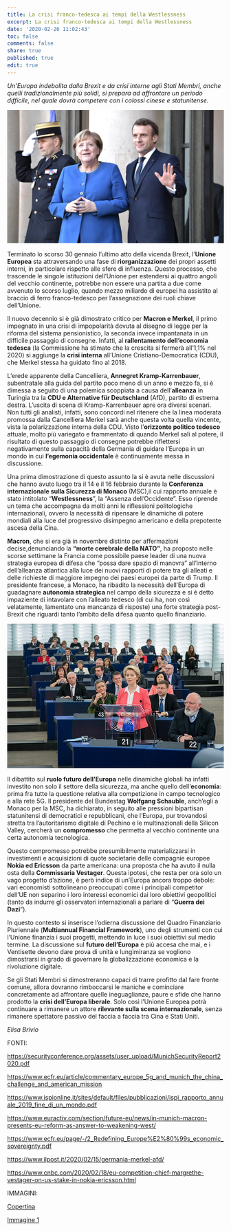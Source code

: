 ```yaml
---
title: La crisi franco-tedesca ai tempi della Westlessness
excerpt: La crisi franco-tedesca ai tempi della Westlessness
date: '2020-02-26 11:02:43'
toc: false
comments: false
share: true
published: true
edit: true
---
```

*Un'Europa indebolita dalla Brexit e da crisi interne agli Stati Membri, anche quelli tradizionalmente più solidi, si prepara ad affrontare un periodo difficile, nel quale dovrà competere con i colossi cinese e statunitense.* 

![](/assets/images/emmanuel_macron_and_angela_merkel_-2019-10-09-.jpg)

Terminato lo scorso 30 gennaio l’ultimo atto della vicenda Brexit, l’**Unione Europea** sta attraversando una fase di **riorganizzazione** dei propri assetti interni, in particolare rispetto alle sfere di influenza. Questo processo, che trascende le singole istituzioni dell’Unione per estendersi ai quattro angoli del vecchio continente, potrebbe non essere una partita a due come avvenuto lo scorso luglio, quando mezzo miliardo di europei ha assistito al braccio di ferro franco-tedesco per l’assegnazione dei ruoli chiave dell’Unione.

Il nuovo decennio si è già dimostrato critico per **Macron e Merkel**, il primo impegnato in una crisi di impopolarità dovuta al disegno di legge per la riforma del sistema pensionistico, la seconda invece impantanata in un difficile passaggio di consegne. Infatti, al **rallentamento dell’economia tedesca** (la Commissione ha stimato che la crescita si fermerà all’1,1% nel 2020) si aggiunge la **crisi interna** all’Unione Cristiano-Democratica (CDU), che Merkel stessa ha guidato fino al 2018.

L’erede apparente della Cancelliera, **Annegret Kramp-Karrenbauer**, subentratale alla guida del partito poco meno di un anno e mezzo fa, si è dimessa a seguito di una polemica scoppiata a causa dell’**alleanza** in Turingia tra la **CDU e Alternative für Deutschland** (AfD), partito di estrema destra. L’uscita di scena di Kramp-Karrenbauer apre ora diversi scenari. Non tutti gli analisti, infatti, sono concordi nel ritenere che la linea moderata promossa dalla Cancelliera Merkel sarà anche questa volta quella[](<>) vincente, vista la polarizzazione interna della CDU. Visto l’**orizzonte politico tedesco** attuale, molto più variegato e frammentato di quando Merkel salì al potere, il risultato di questo passaggio di consegne potrebbe[](<>) riflettersi negativamente sulla capacità della Germania di guidare l’Europa in un mondo in cui **l’egemonia occidentale** è continuamente messa in discussione.

Una prima dimostrazione di questo assunto la si è avuta nelle discussioni che hanno avuto luogo tra il 14 e il 16 febbraio durante la **Conferenza internazionale sulla Sicurezza di Monaco** (MSC),[](applewebdata://0113A23C-1A0C-4444-800E-3098C341D09C#_msocom_8)il cui rapporto annuale è stato intitolato “**Westlessness**”, la “Assenza dell’Occidente”. Esso riprende un tema che accompagna da molti anni le riflessioni politologiche internazionali, ovvero la necessità di ripensare le dinamiche di potere mondiali alla luce del progressivo disimpegno americano e della prepotente ascesa della Cina.

**Macron**, che si era già in novembre distinto per affermazioni decise,denunciando la **“morte cerebrale della NATO”**, ha proposto nelle scorse settimane la Francia come possibile paese leader di una nuova strategia europea di difesa che “possa dare spazio di manovra” all’interno dell’alleanza atlantica alla luce dei nuovi rapporti di potere tra gli alleati e delle richieste di maggiore impegno dei paesi europei da parte di Trump. Il presidente francese, a Monaco, ha ribadito la necessità dell’Europa di guadagnare **autonomia strategica** nel campo della sicurezza e si è detto impaziente di intavolare con l’alleato tedesco (di cui ha, non così velatamente, lamentato una mancanza di risposte) una forte strategia post-Brexit che riguardi tanto l’ambito della difesa quanto quello finanziario.

![](/assets/images/800px-parliament_to_vote_on_new_european_commission_-49131215863-.jpg)

Il dibattito sul **ruolo futuro dell’Europa** nelle dinamiche globali ha infatti investito non solo il settore della sicurezza, ma anche quello dell’**economia**: prima fra tutte la questione relativa alla competizione in campo tecnologico e alla rete 5G. Il presidente del Bundestag **Wolfgang Schauble**, anch’egli a Monaco per la MSC, ha dichiarato, in seguito alle pressioni bipartisan statunitensi di democratici e repubblicani, che l’Europa, pur trovandosi stretta tra l’autoritarismo digitale di Pechino e le multinazionali della Silicon Valley, cercherà un **compromesso** che permetta al vecchio continente una certa autonomia tecnologica.

Questo compromesso potrebbe presumibilmente materializzarsi in investimenti e acquisizioni di quote societarie delle compagnie europee **Nokia ed Ericsson** da parte americana: una proposta che ha avuto il nulla osta della **Commissaria Vestager**. Questa ipotesi, che resta per ora solo un vago progetto d’azione, è però indice di un’Europa ancora troppo debole: vari economisti sottolineano preoccupati come i principali competitor dell’UE non separino i loro interessi economici dai loro obiettivi geopolitici (tanto da indurre gli osservatori internazionali a parlare di “**Guerra dei Dazi**”).

In questo contesto si inserisce l’odierna discussione del Quadro Finanziario Pluriennale (**Multiannual Financial Framework**), uno degli strumenti con cui l’Unione finanzia i suoi progetti, mettendo in luce i suoi obiettivi sul medio termine. La discussione sul **futuro dell’Europa** è più accesa che mai, e i Ventisette devono dare prova di unità e lungimiranza se vogliono dimostrarsi in grado di governare la globalizzazione economica e la rivoluzione digitale.

Se gli Stati Membri si dimostreranno capaci di trarre profitto dal fare fronte comune, allora dovranno rimboccarsi le maniche e cominciare concretamente ad affrontare quelle ineguaglianze, paure e sfide che hanno prodotto la **crisi dell’Europa liberale**. Solo così l’Unione Europea potrà continuare a rimanere un attore **rilevante sulla scena internazionale**, senza rimanere spettatore passivo del faccia a faccia tra Cina e Stati Uniti.

*Elisa Brivio* 

FONTI:

<https://securityconference.org/assets/user_upload/MunichSecurityReport2020.pdf>

<https://www.ecfr.eu/article/commentary_europe_5g_and_munich_the_china_challenge_and_american_mission>

<https://www.ispionline.it/sites/default/files/pubblicazioni/ispi_rapporto_annuale_2019_fine_di_un_mondo.pdf>

<https://www.euractiv.com/section/future-eu/news/in-munich-macron-presents-eu-reform-as-answer-to-weakening-west/>

<https://www.ecfr.eu/page/-/2_Redefining_Europe%E2%80%99s_economic_sovereignty.pdf>

<https://www.ilpost.it/2020/02/15/germania-merkel-afd/>

<https://www.cnbc.com/2020/02/18/eu-competition-chief-margrethe-vestager-on-us-stake-in-nokia-ericsson.html>

IMMAGINI:

[Copertina](https://www.google.it/imgres?imgurl=https%3A%2F%2Fupload.wikimedia.org%2Fwikipedia%2Fcommons%2F2%2F20%2FEmmanuel_Macron_and_Angela_Merkel_%25282019-10-09%2529.jpg&imgrefurl=https%3A%2F%2Fen.m.wikipedia.org%2Fwiki%2FFile%3AEmmanuel_Macron_and_Angela_Merkel_(2019-10-09).jpg&tbnid=CwHy_9DXJXsNUM&vet=12ahUKEwiv2fSZhuvnAhUOMRoKHYydDCoQMygCegUIARDKAQ..i&docid=2hKb_t6h2mBELM&w=1880&h=1160&hl=it&safe=images&ved=2ahUKEwiv2fSZhuvnAhUOMRoKHYydDCoQMygCegUIARDKAQ)

[Immagine 1](https://commons.wikimedia.org/wiki/File:Parliament_to_vote_on_new_European_Commission_(49131215863).jpg)
